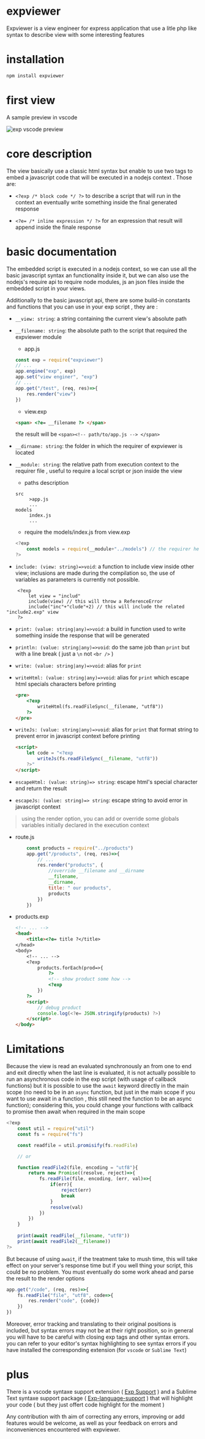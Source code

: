# expviewer

Expviewer is a view engineer for express application that use a litle php like syntax to 
describe view with some interesting features

# installation

```sh
npm install expviewer
```

# first view
A sample preview in vscode

<img src="./preview.png" alt="exp vscode preview" />

# core description

The view basically use a classic html syntax but enable to use two tags to embed a javascript code that will be executed in a nodejs context .
Those are: 

* `<?exp /* block code */ ?>` to describe a script that will run in the context an eventually 
write something inside the final generated response

* `<?e= /* inline expression */ ?>` for an expression that result will append inside the finale 
response

# basic documentation

The embedded script is executed in a nodejs context, so we can use all the basic javascript syntax an functionality inside it, but we can also use the nodejs's require api to require node modules, js an json files inside the embedded script in your views.

Additionally to the basic javascript api, there are some build-in constants and functions that you can use in your exp script , they are :

* `__view: string`: a string containing the current view's absolute path 

* `__filename: string`: the absolute path to the script that required the expviewer module
    * app.js
    ```js
    const exp = require("expviewer")
    // ...
    app.engine("exp", exp)
    app.set("view enginer", "exp")
    // ...
    app.get("/test", (req, res)=>{
        res.render("view")
    })
    ```
    * view.exp
    ```html
    <span> <?e= __filename ?> </span>
    ```
    the result will be `<span><!-- path/to/app.js --> </span>`

* `__dirname: string`: the folder in which the requirer of expviewer is located

* `__module: string`: the relative path from execution context to the requirer file , useful to require a local script or json inside the view 
    * paths description
    ```
    src
         >app.js
         ...
    models
         index.js
         ...
    ```
    * require the models/index.js from view.exp
    ```js
    <?exp 
        const models = require(__module+"../models") // the requirer here is app.js 
    ?>
    ```

* `include: (view: string)=>void`: a function to include  view inside other view; inclusions are made during the compilation so, the use of variables as parameters is currently not possible. 
```
    <?exp
        let view = "includ"
        include(view) // this will throw a ReferenceError
        include("inc"+"clude"+2) // this will include the related "include2.exp" view
    ?>
```

* `print: (value: string|any)=>void`: a build in function used to write something inside the response that will be generated

* `println: (value: string|any)=>void`: do the same job than `print` but with a line break ( just a `\n` not `<br />` )

* `write: (value: string|any)=>void`: alias for `print`

* `writeHtml: (value: string|any)=>void`: alias for `print` which escape html specials characters before printing
    ```html
    <pre>
        <?exp
            writeHtml(fs.readFileSync(__filename, "utf8"))
        ?>
    </pre>
    ```

* `writeJs: (value: string|any)=>void`: alias for `print` that format string to prevent error in javascript context before printing
    ```html
    <script>
        let code = "<?exp
            writeJs(fs.readFileSync(__filename, "utf8"))
        ?>"
    </script>
    ```

* `escapeHtml: (value: string)=> string`: escape html's special character and return the result

* `escapeJs: (value: string)=> string`: escape string to avoid error in javascript context

> using the render option, you can add or override some globals variables initially declared in the execution context

* route.js
    ```js
        const products = require("../products")
        app.get("/products", (req, res)=>{
            // ...
            res.render("products", {
                //override __filename and __dirname
                __filename,
                __dirname,
                title: " our products",
                products
            })
        })
    ```
* products.exp
    ```html
    <!-- ... -->
    <head>
        <title><?e= title ?</title>
    </head>
    <body>
        <!-- ... -->
        <?exp 
            products.forEach(prod=>{
                ?>
                <!-- show product some how -->
                <?exp
            })
        ?>
        <script>
            // debug product
            console.log(<?e= JSON.stringify(products) ?>)
        </script>
    </body>
    ```

# Limitations 

Because the view is read an evaluated synchronously an from one to end and exit directly when the last line is evaluated, it is not actually possible to run an asynchronous code in the exp script (with usage of callback functions) but it is possible to use the `await` keyword directly in the main scope (no need to be in an `async` function, but just in the main scope if you want to use await in a function , this still need the function to be an async function); considering this, you could change your functions with callback to promise then await when required in the main scope
```js
<?exp
    const util = require("util")
    const fs = require("fs")

    const readfile = util.promisify(fs.readFile)

    // or

    function readFile2(file, encoding = "utf8"){
        return new Promise((resolve, reject)=>{
            fs.readFile(file, encoding, (err, val)=>{
                if(err){
                    reject(err)
                    break
                }
                resolve(val)
            })
        })
    }
    
    print(await readFile(__filename, "utf8"))
    print(await readFile2(__filename))
?>
```
But because of using `await`, if the treatment take to mush time, this will take effect on your server's response time but if you well thing your script, this could be no problem. You must eventually do some work ahead and parse the result to the render options
```js
app.get("/code", (req, res)=>{
    fs.readFile("file", "utf8", code=>{
        res.render("code", {code})
    })
})
```
Moreover, error tracking and translating to their original positions is included, but syntax errors may not be at their right position, so in general you will have to be careful with closing exp tags and other syntax errors. you can refer to your editor's syntax highlighting to see syntax errors if you have installed the corresponding extension (for `vscode` or `Sublime Text`)

# plus

There is a vscode syntaxe support extension ( [Exp Support](https://marketplace.visualstudio.com/items?itemName=luckynems.exp-vscode-support&ssr=false#overview) ) and a Sublime Text syntaxe support package ( [Exp-language-support](https://github.com/dev-univers/Exp-language-support) ) that will highlight your code ( but they just offert code highlight for the moment )

Any contribution with th aim of correcting any errors, improving or add features would be welcome, as well as your feedback on errors and inconveniences encountered with expviewer.